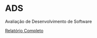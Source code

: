 # ADS
Avaliação de Desenvolvimento de Software

[Relatório Completo](https://github.com/Teixeira007/ADS/blob/main/relatorio/Vinicius%20Teixeira%20Fernandes%20-%20ADS%20-%20Pratica%201%20-%20Medi%C3%A7%C3%A3o.pdf)

